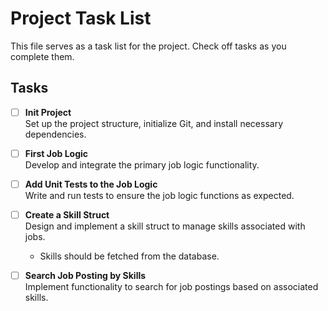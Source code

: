 # Project Task List

This file serves as a task list for the project. Check off tasks as you complete them.

## Tasks

- [ ] **Init Project**  
  Set up the project structure, initialize Git, and install necessary dependencies.

- [ ] **First Job Logic**  
  Develop and integrate the primary job logic functionality.

- [ ] **Add Unit Tests to the Job Logic**  
  Write and run tests to ensure the job logic functions as expected.

- [ ] **Create a Skill Struct**  
  Design and implement a skill struct to manage skills associated with jobs.  
  - Skills should be fetched from the database.

- [ ] **Search Job Posting by Skills**  
  Implement functionality to search for job postings based on associated skills.
